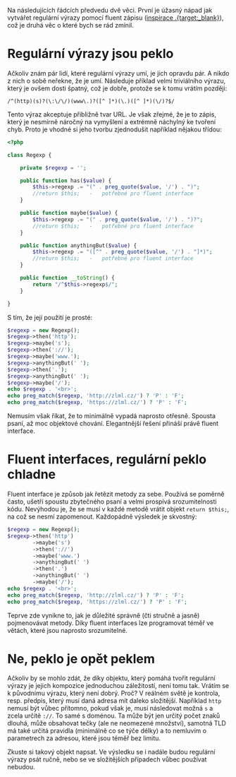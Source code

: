 Na následujících řádcích předvedu dvě věci. První je úžasný nápad jak vytvářet regulární výrazy pomocí fluent zápisu ([inspirace .{target:_blank}](https://github.com/VerbalExpressions/PHPVerbalExpressions/blob/master/VerbalExpressions.php)), což je druhá věc o které bych se rád zmínil.

Regulární výrazy jsou peklo
=======================
Ačkoliv znám pár lidí, které regulární výrazy umí, je jich opravdu pár. A nikdo z nich o sobě neřekne, že je umí. Následuje příklad velmi triviálního výrazu, který je ovšem dosti špatný, což je dobře, protože se k tomu vrátím později:

```
/^(http)(s)?(\:\/\/)(www\.)?([^ ]*)(\.)([^ ]*)(\/)?$/
```

Tento výraz akceptuje přibližně tvar URL. Je však zřejmé, že je to zápis, který je nesmírně náročný na vymyšlení a extrémně náchylný ke tvoření chyb. Proto je vhodné si jeho tvorbu zjednodušit například nějakou třídou:

```php
<?php

class Regexp {

	private $regexp = '';

	public function has($value) {
		$this->regexp .= "(" . preg_quote($value, '/') . ")";
		//return $this;   -   potřebné pro fluent interface
	}

	public function maybe($value) {
		$this->regexp .= "(" . preg_quote($value, '/') . ")?";
		//return $this;   -   potřebné pro fluent interface
	}

	public function anythingBut($value) {
		$this->regexp .= "([^" . preg_quote($value, '/') . "]*)";
		//return $this;   -   potřebné pro fluent interface
	}

	public function __toString() {
		return "/^$this->regexp$/";
	}

}
```

S tím, že její použití je prosté:

```php
$regexp = new Regexp();
$regexp->then('http');
$regexp->maybe('s');
$regexp->then('://');
$regexp->maybe('www.');
$regexp->anythingBut(' ');
$regexp->then('.');
$regexp->anythingBut(' ');
$regexp->maybe('/');
echo $regexp . '<br>';
echo preg_match($regexp, 'http://zlml.cz/') ? 'P' : 'F';
echo preg_match($regexp, 'https://zlml.cz/') ? 'P' : 'F';
```

Nemusím však říkat, že to minimálně vypadá naprosto otřesně. Spousta psaní, až moc objektové chování. Elegantnější řešení přináší právě fluent interface.

Fluent interfaces, regulární peklo chladne
===================================
Fluent interface je způsob jak řetězit metody za sebe. Používá se poměrně často, ušetří spoustu zbytečného psaní a velmi prospívá srozumitelnosti kódu. Nevýhodou je, že se musí v každé metodě vrátit objekt <code>return $this;</code>, na což se nesmí zapomenout. Každopádně výsledek je skvostný:

```php
$regexp = new Regexp();
$regexp->then('http')
		->maybe('s')
		->then('://')
		->maybe('www.')
		->anythingBut(' ')
		->then('.')
		->anythingBut(' ')
		->maybe('/');
echo $regexp . '<br>';
echo preg_match($regexp, 'http://zlml.cz/') ? 'P' : 'F';
echo preg_match($regexp, 'https://zlml.cz/') ? 'P' : 'F';
```

Teprve zde vynikne to, jak je důležité správně (čti stručně a jasně) pojmenovávat metody. Díky fluent interfaces lze programovat téměř ve větách, které jsou naprosto srozumitelné.

Ne, peklo je opět peklem
=====================
Ačkoliv by se mohlo zdát, že díky objektu, který pomáhá tvořit regulární výrazy je jejich kompozice jednoduchou záležitostí, není tomu tak. Vrátím se k původnímu výrazu, který není dobrý. Proč? V reálném světě je kontrola, resp. předpis, který musí daná adresa mít daleko složitější. Například <code>http</code> nemusí být vůbec přítomno, pokud však je, musí následovat možná <code>s</code> a zcela určitě <code>://</code>. To samé s doménou. Ta může být jen určitý počet znaků dlouhá, může obsahovat tečky (ale ne neomezené množství), samotná TLD má také určitá pravidla (minimálně co se týče délky) a to nemluvím o parametrech za adresou, které jsou téměř bez limitu.

Zkuste si takový objekt napsat. Ve výsledku se i nadále budou regulární výrazy psát ručně, nebo se ve složitějších případech vůbec používat nebudou.